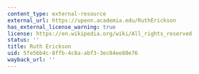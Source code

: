 ```yaml
---
content_type: external-resource
external_url: https://upenn.academia.edu/RuthErickson
has_external_license_warning: true
license: https://en.wikipedia.org/wiki/All_rights_reserved
status: ''
title: Ruth Erickson
uid: 5fe56b4c-8ffb-4c8a-abf3-3ec84ee80e76
wayback_url: ''
---
```

